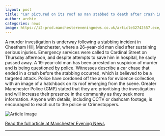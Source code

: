 ```yaml
---
layout: post
title: "Car pictured on its roof as man stabbed to death after crash in Cheetham Hill murder probe"
author: archie
categories: news
image: https://i2-prod.manchestereveningnews.co.uk/article32742557.ece/ALTERNATES/s1200/0_Car-stab-murder.jpg
---
```

A murder investigation is underway following a stabbing incident in Cheetham Hill, Manchester, where a 26-year-old man died after sustaining serious injuries. Emergency services were called to Cardinal Street on Thursday afternoon, and despite attempts to save him in hospital, he sadly passed away. A 19-year-old man has been arrested on suspicion of murder and is being questioned by police. Witnesses describe a car chase that ended in a crash before the stabbing occurred, which is believed to be a targeted attack. Police have cordoned off the area for evidence collection, with an image of a hatchback on its roof emerging from the scene. Greater Manchester Police (GMP) stated that they are prioritising the investigation and will increase their presence in the community as they seek more information. Anyone with details, including CCTV or dashcam footage, is encouraged to reach out to the police or Crimestoppers.

![Article Image](https://i2-prod.manchestereveningnews.co.uk/article32742557.ece/ALTERNATES/s1200/0_Car-stab-murder.jpg)

[Read the full article at Manchester Evening News](https://www.manchestereveningnews.co.uk/news/greater-manchester-news/image-shows-car-roof-after-32742451)

---
